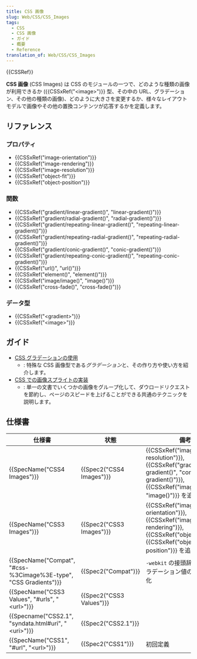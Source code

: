 ```yaml
---
title: CSS 画像
slug: Web/CSS/CSS_Images
tags:
  - CSS
  - CSS 画像
  - ガイド
  - 概要
  - Reference
translation_of: Web/CSS/CSS_Images
---
```

{{CSSRef}}

**CSS 画像** (CSS Images) は CSS のモジュールの一つで、どのような種類の画像が利用できるか ({{CSSxRef("&lt;image&gt;")}} 型、その中の URL、グラデーション、その他の種類の画像)、どのように大きさを変更するか、様々なレイアウトモデルで画像やその他の置換コンテンツが応答するかを定義します。

## リファレンス

### プロパティ

- {{CSSxRef("image-orientation")}}
- {{CSSxRef("image-rendering")}}
- {{CSSxRef("image-resolution")}}
- {{CSSxRef("object-fit")}}
- {{CSSxRef("object-position")}}

### 関数

- {{CSSxRef("gradient/linear-gradient()", "linear-gradient()")}}
- {{CSSxRef("gradient/radial-gradient()", "radial-gradient()")}}
- {{CSSxRef("gradient/repeating-linear-gradient()", "repeating-linear-gradient()")}}
- {{CSSxRef("gradient/repeating-radial-gradient()", "repeating-radial-gradient()")}}
- {{CSSxRef("gradient/conic-gradient()", "conic-gradient()")}}
- {{CSSxRef("gradient/repeating-conic-gradient()", "repeating-conic-gradient()")}}
- {{CSSxRef("url()", "url()")}}
- {{CSSxRef("element()", "element()")}}
- {{CSSxRef("image/image()", "image()")}}
- {{CSSxRef("cross-fade()", "cross-fade()")}}

### データ型

- {{CSSxRef("&lt;gradient&gt;")}}
- {{CSSxRef("&lt;image&gt;")}}

## ガイド

- [CSS グラデーションの使用](/ja/docs/Web/CSS/CSS_Images/Using_CSS_gradients)
  - : 特殊な CSS 画像型である*グラデーション*と、その作り方や使い方を紹介します。
- [CSS での画像スプライトの実装](/ja/docs/Web/CSS/CSS_Images/Implementing_image_sprites_in_CSS)
  - : 単一の文書でいくつかの画像をグループ化して、ダウロードリクエストを節約し、ページのスピードを上げることができる共通のテクニックを説明します。

## 仕様書

| 仕様書                                                           | 状態                     | 備考                                                                                                                               |
| ---------------------------------------------------------------- | ------------------------ | ---------------------------------------------------------------------------------------------------------------------------------- |
| {{SpecName("CSS4 Images")}}                                      | {{Spec2("CSS4 Images")}} | {{CSSxRef("image-resolution")}}, {{CSSxRef("gradient/conic-gradient()", "conic-gradient()")}}, {{CSSxRef("image/image()", "image()")}} を追加                            |
| {{SpecName("CSS3 Images")}}                                      | {{Spec2("CSS3 Images")}} | {{CSSxRef("image-orientation")}}, {{CSSxRef("image-rendering")}}, {{CSSxRef("object-fit")}}, {{CSSxRef("object-position")}} を追加 |
| {{SpecName("Compat", "#css-%3Cimage%3E-type", "CSS Gradients")}} | {{Spec2("Compat")}}      | `-webkit` の接頭辞が付いたグラデーション値の関数を標準化                                                                           |
| {{SpecName("CSS3 Values", "#urls", "&lt;url&gt;")}}              | {{Spec2("CSS3 Values")}} |                                                                                                                                    |
| {{Specname("CSS2.1", "syndata.html#uri", "&lt;uri&gt;")}}        | {{Spec2("CSS2.1")}}      |                                                                                                                                    |
| {{SpecName("CSS1", "#url", "&lt;url&gt;")}}                      | {{Spec2("CSS1")}}        | 初回定義                                                                                                                           |
